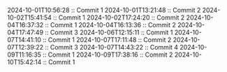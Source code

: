 2024-10-01T10:56:28 :: Commit 1
2024-10-01T13:21:48 :: Commit 2
2024-10-02T15:41:54 :: Commit 1
2024-10-02T17:24:20 :: Commit 2
2024-10-04T16:37:32 :: Commit 1
2024-10-04T16:13:36 :: Commit 2
2024-10-04T17:47:49 :: Commit 3
2024-10-06T12:15:11 :: Commit 1
2024-10-07T14:41:10 :: Commit 1
2024-10-07T17:11:48 :: Commit 2
2024-10-07T12:39:22 :: Commit 3
2024-10-07T14:43:22 :: Commit 4
2024-10-09T11:16:35 :: Commit 1
2024-10-09T17:38:16 :: Commit 2
2024-10-10T15:42:14 :: Commit 1

